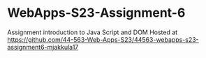 
# WebApps-S23-Assignment-6
Assignment introduction to Java Script and DOM
Hosted at https://github.com/44-563-Web-Apps-S23/44563-webapps-s23-assignment6-mjakkula17
